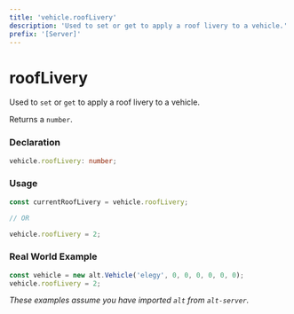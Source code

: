 ```yaml
---
title: 'vehicle.roofLivery'
description: 'Used to set or get to apply a roof livery to a vehicle.'
prefix: '[Server]'
---
```


# roofLivery

Used to `set` or `get` to apply a roof livery to a vehicle.

Returns a `number`.

### Declaration

```typescript
vehicle.roofLivery: number;
```

### Usage

```js
const currentRoofLivery = vehicle.roofLivery;

// OR

vehicle.roofLivery = 2;
```

### Real World Example

```js
const vehicle = new alt.Vehicle('elegy', 0, 0, 0, 0, 0, 0);
vehicle.roofLivery = 2;
```

_These examples assume you have imported `alt` from `alt-server`._